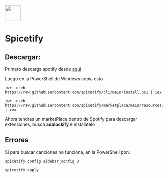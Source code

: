 <img src= "https://spicetify.app/images/spicetify.png" width = 50px >
<h1>Spicetify</h1>

## Descargar:
Primero descarga spotify desde [aquí](https://download.scdn.co/SpotifySetup.exe)

Luego en la PowerShell de Windows copia esto
```
iwr -useb https://raw.githubusercontent.com/spicetify/cli/main/install.ps1 | iex
```

```
iwr -useb https://raw.githubusercontent.com/spicetify/marketplace/main/resources/install.ps1 | iex
```
Ahora tendras un marketPlace dentro de Spotify para descargar extensiones, busca **adblockify** e instalatelo

## Errores
Si para buscar canciones no funciona, en la PowerShell pon:
```
spicetify config sidebar_config 0
```
```
spicetify apply
```
